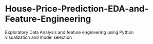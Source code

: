 # House-Price-Prediction-EDA-and-Feature-Engineering
Exploratory Data Analysis and feature engineering using Python visualization and model selection
